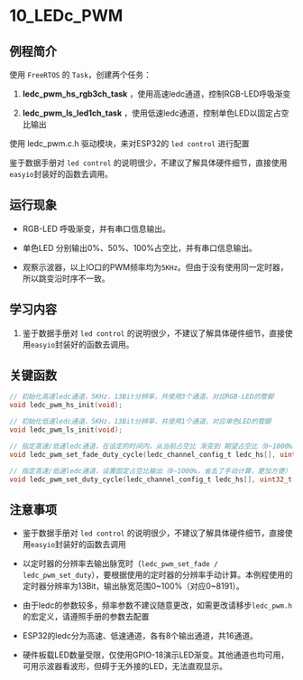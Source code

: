 # 10_LEDc_PWM

## 例程简介

使用 `FreeRTOS` 的 `Task`，创建两个任务：

1. **ledc_pwm_hs_rgb3ch_task** ，使用高速ledc通道，控制RGB-LED呼吸渐变

2. **ledc_pwm_ls_led1ch_task** ，使用低速ledc通道，控制单色LED以固定占空比输出

使用 ledc_pwm.c.h 驱动模块，来对ESP32的 `led control` 进行配置

鉴于数据手册对 `led control` 的说明很少，不建议了解具体硬件细节，直接使用`easyio`封装好的函数去调用。


## 运行现象

* RGB-LED 呼吸渐变，并有串口信息输出。

* 单色LED 分别输出0%、50%、100%占空比，并有串口信息输出。

* 观察示波器，以上IO口的PWM频率均为`5KHz`。但由于没有使用同一定时器，所以跳变沿时序不一致。


## 学习内容

1. 鉴于数据手册对 `led control` 的说明很少，不建议了解具体硬件细节，直接使用`easyio`封装好的函数去调用。


## 关键函数

```c
// 初始化高速ledc通道，5KHz，13Bit分辨率，共使用3个通道，对应RGB-LED的管脚
void ledc_pwm_hs_init(void);

// 初始化低速ledc通道，5KHz，13Bit分辨率，共使用1个通道，对应单色LED的管脚
void ledc_pwm_ls_init(void);

// 指定高速/低速ledc通道，在设定的时间内，从当前占空比 渐变到 期望占空比（0~1000‰，省去了手动计算，更加方便）
void ledc_pwm_set_fade_duty_cycle(ledc_channel_config_t ledc_hs[], uint32_t ch, uint32_t duty_cycle, uint32_t time);

// 指定高速/低速ledc通道，设置固定占空比输出（0~1000‰，省去了手动计算，更加方便）
void ledc_pwm_set_duty_cycle(ledc_channel_config_t ledc_hs[], uint32_t ch, uint32_t duty_cycle);
```


## 注意事项

- 鉴于数据手册对 `led control` 的说明很少，不建议了解具体硬件细节，直接使用`easyio`封装好的函数去调用

- 以定时器的分辨率去输出脉宽时（`ledc_pwm_set_fade / ledc_pwm_set_duty`），要根据使用的定时器的分辨率手动计算。本例程使用的定时器分辨率为13Bit，输出脉宽范围0~100%（对应0~8191）。

- 由于ledc的参数较多，频率参数不建议随意更改，如需更改请移步`ledc_pwm.h`的宏定义，请遵照手册的参数去配置

- ESP32的ledc分为高速、低速通道，各有8个输出通道，共16通道。

- 硬件板载LED数量受限，仅使用GPIO-18演示LED渐变。其他通道也均可用，可用示波器看波形，但碍于无外接的LED，无法直观显示。
